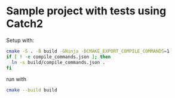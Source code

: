 # Sample project with tests using Catch2

Setup with:
```bash
cmake -S . -B build -GNinja -DCMAKE_EXPORT_COMPILE_COMMANDS=1
if [ ! -e compile_commands.json ]; then
  ln -s build/compile_commands.json .
fi
```
run with
```bash
cmake --build build
```
